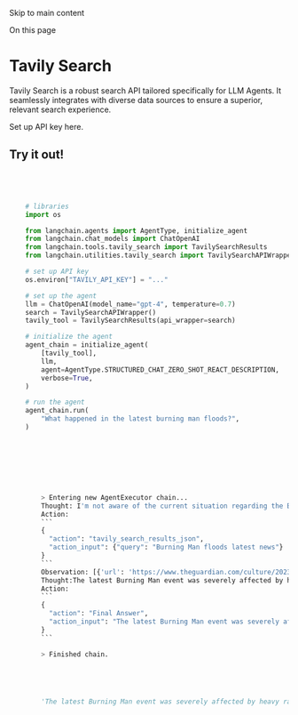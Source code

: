 

Skip to main content

On this page

# Tavily Search

Tavily Search is a robust search API tailored specifically for LLM Agents. It seamlessly integrates with diverse data sources to ensure a superior, relevant search experience.

Set up API key here.

## Try it out!​

```python




    # libraries
    import os

    from langchain.agents import AgentType, initialize_agent
    from langchain.chat_models import ChatOpenAI
    from langchain.tools.tavily_search import TavilySearchResults
    from langchain.utilities.tavily_search import TavilySearchAPIWrapper

    # set up API key
    os.environ["TAVILY_API_KEY"] = "..."

    # set up the agent
    llm = ChatOpenAI(model_name="gpt-4", temperature=0.7)
    search = TavilySearchAPIWrapper()
    tavily_tool = TavilySearchResults(api_wrapper=search)

    # initialize the agent
    agent_chain = initialize_agent(
        [tavily_tool],
        llm,
        agent=AgentType.STRUCTURED_CHAT_ZERO_SHOT_REACT_DESCRIPTION,
        verbose=True,
    )

    # run the agent
    agent_chain.run(
        "What happened in the latest burning man floods?",
    )



```


```python






        > Entering new AgentExecutor chain...
        Thought: I'm not aware of the current situation regarding the Burning Man event. I'll need to search for recent news about any flooding that might have affected it.
        Action:
        ```
        {
          "action": "tavily_search_results_json",
          "action_input": {"query": "Burning Man floods latest news"}
        }
        ```
        Observation: [{'url': 'https://www.theguardian.com/culture/2023/sep/03/burning-man-nevada-festival-floods', 'content': 'More on this story\nMore on this story\nBurning Man revelers begin exodus from festival after road reopens\nBurning Man festival-goers trapped in desert as rain turns site to mud\n\nOfficials investigate death at Burning Man as thousands stranded by floods\n\nBurning Man festivalgoers surrounded by mud in Nevada desert – video\nBurning Man attendees roadblocked by climate activists: ‘They have a privileged mindset’\n\nin our favor. We will let you know. It could be sooner, and it could be later,” said an update on the Burning Man website on Saturday evening.'}, {'url': 'https://www.npr.org/2023/09/03/1197497458/the-latest-on-the-burning-man-flooding', 'content': "National\nThe latest on the Burning Man flooding\nClaudia Peschiutta\n\nClaudia Peschiutta\nAuthorities are investigating a death at the Burning Man festival in the Nevada desert after tens of thousands of people are stuck in camps because of rain.\nSCOTT DETROW, HOST:\n\nDETROW: Well, that's NPR's Claudia Peschiutta covered and caked in a lot of mud at Burning Man. Thanks for talking to us.\nPESCHIUTTA: Confirmed.\nDETROW: Stay dry as much as you can.\n\nwith NPR's Claudia Peschiutta, who's at her first burn, and she told me it's muddy where she is, but that she and her camp family have been making the best of things."}, {'url': 'https://www.npr.org/2023/09/03/1197497458/the-latest-on-the-burning-man-flooding', 'content': "National\nThe latest on the Burning Man flooding\nClaudia Peschiutta\n\nClaudia Peschiutta\nAuthorities are investigating a death at the Burning Man festival in the Nevada desert after tens of thousands of people are stuck in camps because of rain.\nSCOTT DETROW, HOST:\n\nDETROW: Well, that's NPR's Claudia Peschiutta covered and caked in a lot of mud at Burning Man. Thanks for talking to us.\nPESCHIUTTA: Confirmed.\nDETROW: Stay dry as much as you can.\n\nwith NPR's Claudia Peschiutta, who's at her first burn, and she told me it's muddy where she is, but that she and her camp family have been making the best of things."}, {'url': 'https://abcnews.go.com/US/burning-man-flooding-happened-stranded-festivalgoers/story?id=102908331', 'content': 'Tens of thousands of Burning Man attendees are now able to leave the festival after a downpour and massive flooding left them stranded over the weekend.\n\nIn 2013, according to a blog post in the "Burning Man Journal," a rainstorm similarly rolled in, unexpectedly "trapping 160 people on the playa overnight."\n\nABC News\nVideo\nLive\nShows\nElection 2024\n538\nStream on\nBurning Man flooding: What happened to stranded festivalgoers?\nSome 64,000 people were still on site Monday as the exodus began.\n\nBurning Man has been hosted for over 30 years, according to a statement from the organizers.'}, {'url': 'https://www.today.com/news/what-is-burning-man-flood-death-rcna103231', 'content': 'Tens of thousands of Burning Man festivalgoers are slowly making their way home from the Nevada desert after muddy conditions from heavy rains made it nearly impossible to leave over the weekend.\n\naccording to burningman.org.\n\nPresident Biden was notified of the situation and, according to a spokesperson, administration officials monitored and received updates on the latest details.\nWhy are people stranded at Burning Man?\n\n"Thank goodness this community knows how to take care of each other," the Instagram page for Burning Man Information Radio wrote on a post predicting more rain.'}]
        Thought:The latest Burning Man event was severely affected by heavy rainfall that led to flooding. This resulted in tens of thousands of festival attendees getting stuck in their camps due to the muddy conditions. As a result, the exodus from the festival was delayed. An unfortunate incident also occurred, with a death being investigated at the festival. The situation was severe enough that President Biden was informed about it and administration officials were monitoring it. However, it seems that the festival goers were able to handle the situation well, as the Burning Man community is known for looking out for each other. This is not the first time a rainstorm has disrupted the Burning Man event; a similar incident occurred in 2013 where a sudden storm trapped people overnight.
        Action:
        ```
        {
          "action": "Final Answer",
          "action_input": "The latest Burning Man event was severely affected by heavy rainfall that led to flooding. This resulted in tens of thousands of festival attendees getting stuck in their camps due to the muddy conditions, delaying their exit from the festival. An unfortunate incident also occurred, with a death being investigated at the festival. The situation was severe enough that President Biden was informed about it and administration officials were monitoring it. However, the festival goers were able to handle the situation well, as the Burning Man community is known for looking out for each other. This is not the first time a rainstorm has disrupted the Burning Man event; a similar incident occurred in 2013 when a sudden storm trapped people overnight."
        }
        ```

        > Finished chain.





        'The latest Burning Man event was severely affected by heavy rainfall that led to flooding. This resulted in tens of thousands of festival attendees getting stuck in their camps due to the muddy conditions, delaying their exit from the festival. An unfortunate incident also occurred, with a death being investigated at the festival. The situation was severe enough that President Biden was informed about it and administration officials were monitoring it. However, the festival goers were able to handle the situation well, as the Burning Man community is known for looking out for each other. This is not the first time a rainstorm has disrupted the Burning Man event; a similar incident occurred in 2013 when a sudden storm trapped people overnight.'



```
